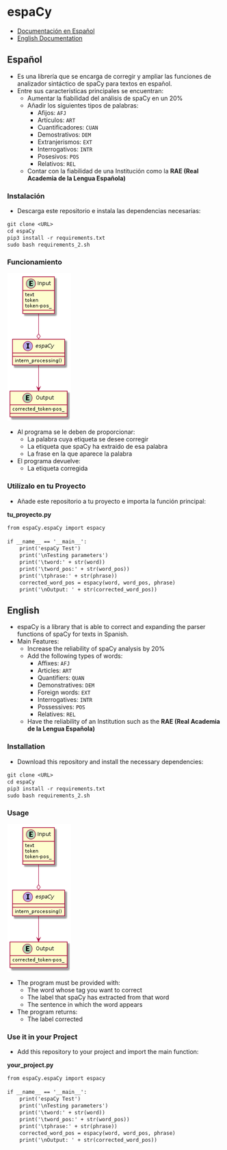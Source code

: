 # espaCy
- [Documentación en Español](##Español)
- [English Documentation](##English)

## Español
- Es una librería que se encarga de corregir y ampliar las funciones de analizador sintáctico de spaCy para textos en español.
- Entre sus características principales se encuentran:
    - Aumentar la fiabilidad del análisis de spaCy en un 20%
    - Añadir los siguientes tipos de palabras:
        - Afijos: `AFJ`
        - Artículos: `ART`
        - Cuantificadores: `CUAN`
        - Demostrativos: `DEM`
        - Extranjerismos: `EXT`
        - Interrogativos: `INTR`
        - Posesivos: `POS`
        - Relativos: `REL`  
    - Contar con la fiabilidad de una Institución como la **RAE (Real Academia de la Lengua Española)** 

### Instalación
- Descarga este repositorio e instala las dependencias necesarias:

```
git clone <URL>
cd espaCy
pip3 install -r requirements.txt
sudo bash requirements_2.sh
```

### Funcionamiento
![Funcionamiento Principal de espaCy](io_espaCy.png)

- Al programa se le deben de proporcionar:
    - La palabra cuya etiqueta se desee corregir
    - La etiqueta que spaCy ha extraido de esa palabra
    - La frase en la que aparece la palabra  
- El programa devuelve:
    - La etiqueta corregida  

### Utilízalo en tu Proyecto
- Añade este repositorio a tu proyecto e importa la función principal:

**tu_proyecto.py**
```
from espaCy.espaCy import espacy

if __name__ == '__main__':
    print('espaCy Test')
    print('\nTesting parameters')
    print('\tword:' + str(word))
    print('\tword_pos:' + str(word_pos))
    print('\tphrase:' + str(phrase))
    corrected_word_pos = espacy(word, word_pos, phrase)
    print('\nOutput: ' + str(corrected_word_pos))
```

## English
- espaCy is a library that is able to correct and expanding the parser functions of spaCy for texts in Spanish.
- Main Features:
    - Increase the reliability of spaCy analysis by 20%
    - Add the following types of words:
        - Affixes: `AFJ`
        - Articles: `ART`
        - Quantifiers: `QUAN`
        - Demonstratives: `DEM`
        - Foreign words: `EXT`
        - Interrogatives: `INTR`
        - Possessives: `POS`
        - Relatives: `REL`
    - Have the reliability of an Institution such as the **RAE (Real Academia de la Lengua Española)**

### Installation
- Download this repository and install the necessary dependencies:

```
git clone <URL>
cd espaCy
pip3 install -r requirements.txt
sudo bash requirements_2.sh
```

### Usage
![espaCy Usage](io_espaCy.png)

- The program must be provided with:
    - The word whose tag you want to correct
    - The label that spaCy has extracted from that word
    - The sentence in which the word appears
- The program returns:
    - The label corrected

### Use it in your Project
- Add this repository to your project and import the main function:

**your_project.py** 
```
from espaCy.espaCy import espacy

if __name__ == '__main__':
    print('espaCy Test')
    print('\nTesting parameters')
    print('\tword:' + str(word))
    print('\tword_pos:' + str(word_pos))
    print('\tphrase:' + str(phrase))
    corrected_word_pos = espacy(word, word_pos, phrase)
    print('\nOutput: ' + str(corrected_word_pos))
```
